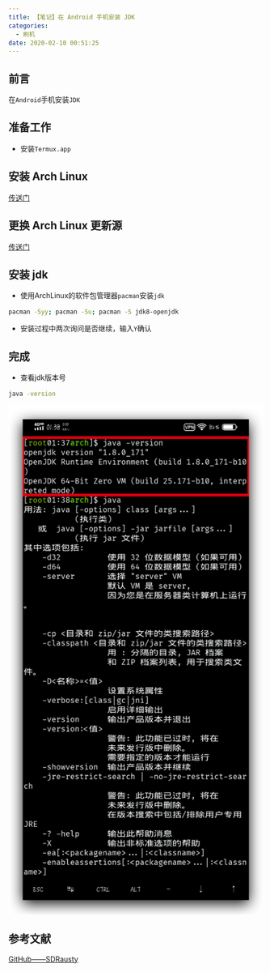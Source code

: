 ```yaml
---
title: 【笔记】在 Android 手机安装 JDK
categories:
  - 刷机
date: 2020-02-10 00:51:25
---
```


## 前言

在`Android`手机安装`JDK`

<!-- more -->

## 准备工作

- 安装`Termux.app`

## 安装 Arch Linux

[传送门](https://feiju12138.github.io/2020/02/11/Termux安装ArchLinux/)

## 更换 Arch Linux 更新源

[传送门](https://feiju12138.github.io/2020/02/11/更换ArchLinux更新源/)

## 安装 jdk

- 使用ArchLinux的软件包管理器`pacman`安装`jdk`

``` sh
pacman -Syy; pacman -Su; pacman -S jdk8-openjdk
```

- 安装过程中两次询问是否继续，输入`Y`确认

## 完成

- 查看jdk版本号

``` sh
java -version
```

![01.png](/images/20200210005125/01.png)

## 参考文献

[GitHub——SDRausty](https://github.com/termux/termux-app/issues/397)

